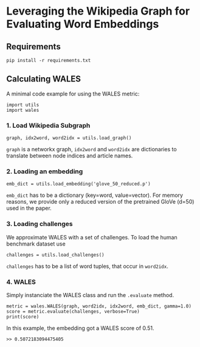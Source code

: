 # Leveraging the Wikipedia Graph for Evaluating Word Embeddings

## Requirements
```
pip install -r requirements.txt
```

## Calculating WALES
A minimal code example for using the WALES metric:
```
import utils
import wales
```

###  1. Load Wikipedia Subgraph
```
graph, idx2word, word2idx = utils.load_graph()
```
`graph` is a networkx graph, `idx2word` and `word2idx` are dictionaries to translate between node indices and article names.

### 2. Loading an embedding
```
emb_dict = utils.load_embedding('glove_50_reduced.p')
```
`emb_dict` has to be a dictionary (key=word, value=vector).
For memory reasons, we provide only a reduced version of the pretrained GloVe (d=50) used in the paper.

### 3. Loading challenges
We approximate WALES with a set of challenges.
To load the human benchmark dataset use
```
challenges = utils.load_challenges()
```
`challenges` has to be a list of word tuples, that occur in `word2idx`.

### 4. WALES
Simply instanciate the WALES class and run the `.evaluate` method.
```
metric = wales.WALES(graph, word2idx, idx2word, emb_dict, gamma=1.0)
score = metric.evaluate(challenges, verbose=True)
print(score)
```
In this example, the embedding got a WALES score of 0.51.
```
>> 0.5072183094475405
```


